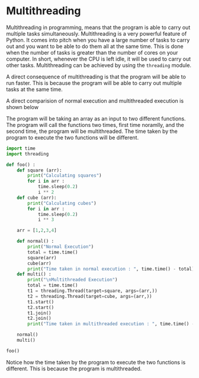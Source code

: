 # Multithreading

Multithreading in programming, means that the program is able to carry out multiple tasks simultaneously. Multithreading is a very powerful feature of Python. It comes into pitch when you have a large number of tasks to carry out and you want to be able to do them all at the same time. This is done when the number of tasks is greater than the number of cores on your computer. In short, whenever the CPU is left idle, it will be used to carry out other tasks. Multithreading can be achieved by using the `threading` module.

A direct consequence of multithreading is that the program will be able to run faster. This is because the program will be able to carry out multiple tasks at the same time.

A direct comparision of normal execution and multithreaded execution is shown below

The program will be taking an array as an input to two different functions. The program will call the functions two times, first time noramlly, and the second time, the program will be multithreaded. The time taken by the program to execute the two functions will be different.

```python
import time
import threading

def foo() :
    def square (arr):
        print("Calculating squares")
        for i in arr :
            time.sleep(0.2)
            i ** 2
    def cube (arr):
        print("Calculating cubes")
        for i in arr :
            time.sleep(0.2)
            i ** 3

    arr = [1,2,3,4]

    def normal() :
        print("Normal Execution")
        total = time.time()
        square(arr)
        cube(arr)
        print("Time taken in normal execution : ", time.time() - total)
    def multi() :
        print("\nMultithreaded Execution")
        total = time.time()
        t1 = threading.Thread(target=square, args=(arr,))
        t2 = threading.Thread(target=cube, args=(arr,))
        t1.start()
        t2.start()
        t1.join()
        t2.join()
        print("Time taken in multithreaded execution : ", time.time() - total)

    normal()
    multi()

foo()
```

Notice how the time taken by the program to execute the two functions is different. This is because the program is multithreaded.
